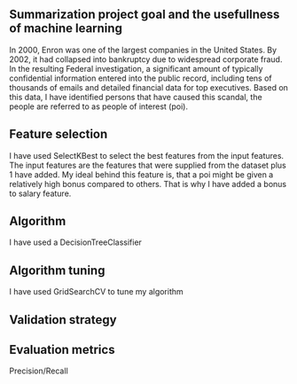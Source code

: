## Summarization project goal and the usefullness of machine learning

In 2000, Enron was one of the largest companies in the United States. By 2002, it had collapsed into bankruptcy due to widespread corporate fraud. 
In the resulting Federal investigation, a significant amount of typically confidential information entered into the public record, including tens of thousands of emails 
and detailed financial data for top executives. Based on this data, I have identified persons that have caused this scandal, the people are referred to as people 
of interest (poi).


## Feature selection

I have used SelectKBest to select the best features from the input features. The input features are the features that were supplied from the dataset plus 1 have added. 
My ideal behind this feature is, that a poi might be given a relatively high bonus compared to others. That is why I have added a bonus to salary feature.


## Algorithm

I have used a DecisionTreeClassifier


## Algorithm tuning

I have used GridSearchCV to tune my algorithm


## Validation strategy




## Evaluation metrics

Precision/Recall

